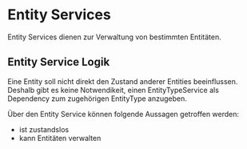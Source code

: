# Entity Services

Entity Services dienen zur Verwaltung von bestimmten Entitäten.

## Entity Service Logik

Eine Entity soll nicht direkt den Zustand anderer Entities beeinflussen.
Deshalb gibt es keine Notwendikeit, einen EntityTypeService als
Dependency zum zugehörigen EntityType anzugeben.

Über den Entity Service können folgende Aussagen getroffen werden:

- ist zustandslos
- kann Entitäten verwalten
